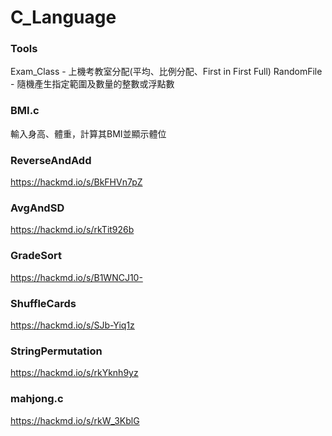 # C_Language

### Tools
Exam_Class - 上機考教室分配(平均、比例分配、First in First Full)
RandomFile - 隨機產生指定範圍及數量的整數或浮點數

### BMI.c

輸入身高、體重，計算其BMI並顯示體位

### ReverseAndAdd

https://hackmd.io/s/BkFHVn7pZ

### AvgAndSD

https://hackmd.io/s/rkTit926b

### GradeSort

https://hackmd.io/s/B1WNCJ10-

### ShuffleCards

https://hackmd.io/s/SJb-Yiq1z

### StringPermutation

https://hackmd.io/s/rkYknh9yz

### mahjong.c

https://hackmd.io/s/rkW_3KblG
